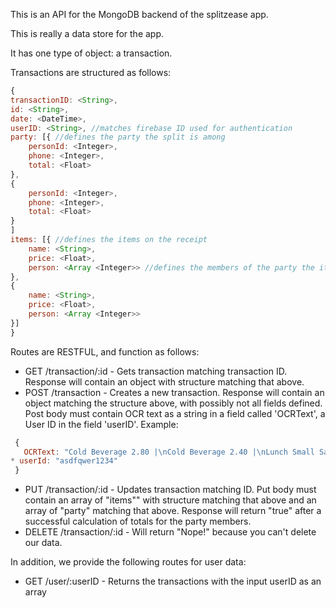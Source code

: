 This is an API for the MongoDB backend of the splitzease app.

This is really a data store for the app. 

It has one type of object: a transaction.

Transactions are structured as follows:
```javascript
{
transactionID: <String>,
id: <String>,
date: <DateTime>,
userID: <String>, //matches firebase ID used for authentication
party: [{ //defines the party the split is among
	personId: <Integer>,
	phone: <Integer>,
	total: <Float>
},
{
    personId: <Integer>,
	phone: <Integer>,
	total: <Float> 
}
]
items: [{ //defines the items on the receipt
	name: <String>,
	price: <Float>,
	person: <Array <Integer>> //defines the members of the party the item total is to be split evenly among
},
{
	name: <String>,
	price: <Float>,
	person: <Array <Integer>>
}]
}
```

Routes are RESTFUL, and function as follows:

* GET /transaction/:id - Gets transaction matching transaction ID. Response will contain an object with structure matching that above.
* POST /transaction - Creates a new transaction. Response will contain an object matching the structure above, with possibly not all fields defined. Post body must contain OCR text as a string in a field called 'OCRText', a User ID in the field 'userID'. Example: 
```javascript
 {
   OCRText: "Cold Beverage 2.80 |\nCold Beverage 2.40 |\nLunch Small Salmon 12.90 |\nLunch Sa Inon 14.50\nLunch Cup Chix Cha/w 2.00\nLunch Fettuccine Carrabba 10.99\nLunch Small Salmon 12.90\nLunch Strawberry Salad 11.50\nLunch In Chix Bryan 12.70 |\nLunch House Salad Add On 2.00\nUessert Rusa 1.20\nDessert Rusa 1.20\nSogno di Cloccolata 1.90\nSogno di Cloccolata 7.90",
* userId: "asdfqwer1234"
 }
```
* PUT /transaction/:id - Updates transaction matching ID. Put body must contain an array of "items"" with structure matching that above and an array of "party" matching that above. Response will return "true" after a successful calculation of totals for the party members.
* DELETE /transaction/:id - Will return "Nope!" because you can't delete our data.

In addition, we provide the following routes for user data:
* GET /user/:userID - Returns the transactions with the input userID as an array

